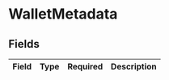 # WalletMetadata


## Fields

| Field       | Type        | Required    | Description |
| ----------- | ----------- | ----------- | ----------- |
